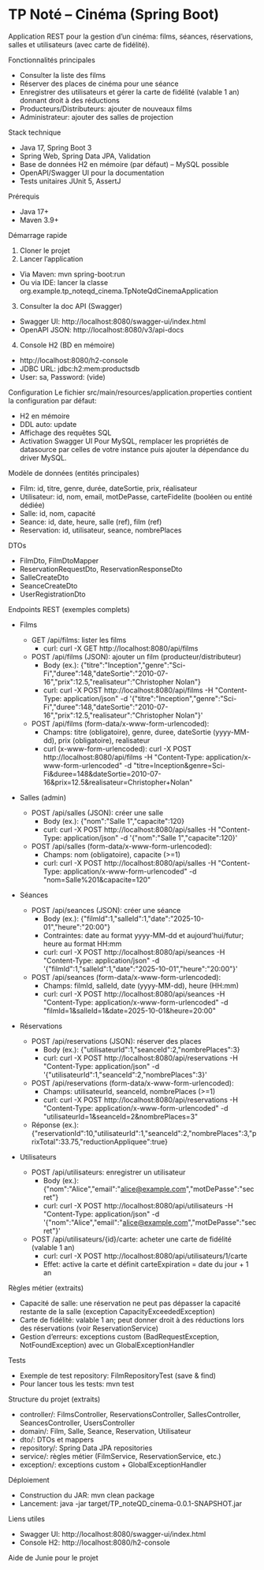 # TP Noté – Cinéma (Spring Boot)

Application REST pour la gestion d’un cinéma: films, séances, réservations, salles et utilisateurs (avec carte de fidélité).

Fonctionnalités principales
- Consulter la liste des films
- Réserver des places de cinéma pour une séance
- Enregistrer des utilisateurs et gérer la carte de fidélité (valable 1 an) donnant droit à des réductions
- Producteurs/Distributeurs: ajouter de nouveaux films
- Administrateur: ajouter des salles de projection

Stack technique
- Java 17, Spring Boot 3
- Spring Web, Spring Data JPA, Validation
- Base de données H2 en mémoire (par défaut) – MySQL possible
- OpenAPI/Swagger UI pour la documentation
- Tests unitaires JUnit 5, AssertJ

Prérequis
- Java 17+
- Maven 3.9+

Démarrage rapide
1) Cloner le projet
2) Lancer l’application
- Via Maven: mvn spring-boot:run
- Ou via IDE: lancer la classe org.example.tp_noteqd_cinema.TpNoteQdCinemaApplication
3) Consulter la doc API (Swagger)
- Swagger UI: http://localhost:8080/swagger-ui/index.html
- OpenAPI JSON: http://localhost:8080/v3/api-docs
4) Console H2 (BD en mémoire)
- http://localhost:8080/h2-console
- JDBC URL: jdbc:h2:mem:productsdb
- User: sa, Password: (vide)

Configuration
Le fichier src/main/resources/application.properties contient la configuration par défaut:
- H2 en mémoire
- DDL auto: update
- Affichage des requêtes SQL
- Activation Swagger UI
Pour MySQL, remplacer les propriétés de datasource par celles de votre instance puis ajouter la dépendance du driver MySQL.

Modèle de données (entités principales)
- Film: id, titre, genre, durée, dateSortie, prix, réalisateur
- Utilisateur: id, nom, email, motDePasse, carteFidelite (booléen ou entité dédiée)
- Salle: id, nom, capacité
- Seance: id, date, heure, salle (ref), film (ref)
- Reservation: id, utilisateur, seance, nombrePlaces

DTOs
- FilmDto, FilmDtoMapper
- ReservationRequestDto, ReservationResponseDto
- SalleCreateDto
- SeanceCreateDto
- UserRegistrationDto

Endpoints REST (exemples complets)
- Films
  - GET /api/films: lister les films
    - curl: curl -X GET http://localhost:8080/api/films
  - POST /api/films (JSON): ajouter un film (producteur/distributeur)
    - Body (ex.): {"titre":"Inception","genre":"Sci-Fi","duree":148,"dateSortie":"2010-07-16","prix":12.5,"realisateur":"Christopher Nolan"}
    - curl: curl -X POST http://localhost:8080/api/films -H "Content-Type: application/json" -d '{"titre":"Inception","genre":"Sci-Fi","duree":148,"dateSortie":"2010-07-16","prix":12.5,"realisateur":"Christopher Nolan"}'
  - POST /api/films (form-data/x-www-form-urlencoded):
    - Champs: titre (obligatoire), genre, duree, dateSortie (yyyy-MM-dd), prix (obligatoire), realisateur
    - curl (x-www-form-urlencoded): curl -X POST http://localhost:8080/api/films -H "Content-Type: application/x-www-form-urlencoded" -d "titre=Inception&genre=Sci-Fi&duree=148&dateSortie=2010-07-16&prix=12.5&realisateur=Christopher+Nolan"

- Salles (admin)
  - POST /api/salles (JSON): créer une salle
    - Body (ex.): {"nom":"Salle 1","capacite":120}
    - curl: curl -X POST http://localhost:8080/api/salles -H "Content-Type: application/json" -d '{"nom":"Salle 1","capacite":120}'
  - POST /api/salles (form-data/x-www-form-urlencoded):
    - Champs: nom (obligatoire), capacite (>=1)
    - curl: curl -X POST http://localhost:8080/api/salles -H "Content-Type: application/x-www-form-urlencoded" -d "nom=Salle%201&capacite=120"

- Séances
  - POST /api/seances (JSON): créer une séance
    - Body (ex.): {"filmId":1,"salleId":1,"date":"2025-10-01","heure":"20:00"}
    - Contraintes: date au format yyyy-MM-dd et aujourd'hui/futur; heure au format HH:mm
    - curl: curl -X POST http://localhost:8080/api/seances -H "Content-Type: application/json" -d '{"filmId":1,"salleId":1,"date":"2025-10-01","heure":"20:00"}'
  - POST /api/seances (form-data/x-www-form-urlencoded):
    - Champs: filmId, salleId, date (yyyy-MM-dd), heure (HH:mm)
    - curl: curl -X POST http://localhost:8080/api/seances -H "Content-Type: application/x-www-form-urlencoded" -d "filmId=1&salleId=1&date=2025-10-01&heure=20:00"

- Réservations
  - POST /api/reservations (JSON): réserver des places
    - Body (ex.): {"utilisateurId":1,"seanceId":2,"nombrePlaces":3}
    - curl: curl -X POST http://localhost:8080/api/reservations -H "Content-Type: application/json" -d '{"utilisateurId":1,"seanceId":2,"nombrePlaces":3}'
  - POST /api/reservations (form-data/x-www-form-urlencoded):
    - Champs: utilisateurId, seanceId, nombrePlaces (>=1)
    - curl: curl -X POST http://localhost:8080/api/reservations -H "Content-Type: application/x-www-form-urlencoded" -d "utilisateurId=1&seanceId=2&nombrePlaces=3"
  - Réponse (ex.): {"reservationId":10,"utilisateurId":1,"seanceId":2,"nombrePlaces":3,"prixTotal":33.75,"reductionAppliquee":true}

- Utilisateurs
  - POST /api/utilisateurs: enregistrer un utilisateur
    - Body (ex.): {"nom":"Alice","email":"alice@example.com","motDePasse":"secret"}
    - curl: curl -X POST http://localhost:8080/api/utilisateurs -H "Content-Type: application/json" -d '{"nom":"Alice","email":"alice@example.com","motDePasse":"secret"}'
  - POST /api/utilisateurs/{id}/carte: acheter une carte de fidélité (valable 1 an)
    - curl: curl -X POST http://localhost:8080/api/utilisateurs/1/carte
    - Effet: active la carte et définit carteExpiration = date du jour + 1 an

Règles métier (extraits)
- Capacité de salle: une réservation ne peut pas dépasser la capacité restante de la salle (exception CapacityExceededException)
- Carte de fidélité: valable 1 an; peut donner droit à des réductions lors des réservations (voir ReservationService)
- Gestion d’erreurs: exceptions custom (BadRequestException, NotFoundException) avec un GlobalExceptionHandler

Tests
- Exemple de test repository: FilmRepositoryTest (save & find)
- Pour lancer tous les tests: mvn test

Structure du projet (extraits)
- controller/: FilmsController, ReservationsController, SallesController, SeancesController, UsersController
- domain/: Film, Salle, Seance, Reservation, Utilisateur
- dto/: DTOs et mappers
- repository/: Spring Data JPA repositories
- service/: règles métier (FilmService, ReservationService, etc.)
- exception/: exceptions custom + GlobalExceptionHandler

Déploiement
- Construction du JAR: mvn clean package
- Lancement: java -jar target/TP_noteQD_cinema-0.0.1-SNAPSHOT.jar

Liens utiles
- Swagger UI: http://localhost:8080/swagger-ui/index.html
- Console H2: http://localhost:8080/h2-console

Aide de Junie pour le projet
